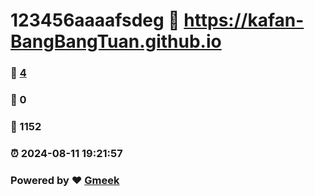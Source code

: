 # 123456aaaafsdeg :link: https://kafan-BangBangTuan.github.io 
### :page_facing_up: [4](https://kafan-BangBangTuan.github.io/tag.html) 
### :speech_balloon: 0 
### :hibiscus: 1152 
### :alarm_clock: 2024-08-11 19:21:57 
### Powered by :heart: [Gmeek](https://github.com/Meekdai/Gmeek)
